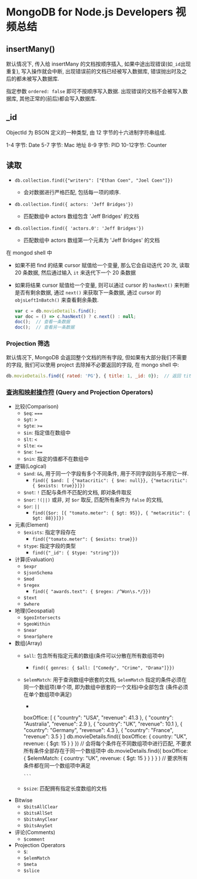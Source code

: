 # MongoDB for Node.js Developers 视频总结

## insertMany()

默认情况下, 传入给 insertMany 的文档按顺序插入, 如果中途出现错误(如`_id`出现重复), 写入操作就会中断, 出现错误前的文档已经被写入数据库, 错误抛出时及之后的都未被写入数据库.

指定参数 `ordered: false` 即可不按顺序写入数据. 出现错误的文档不会被写入数据库, 其他正常的(前后)都会写入数据库.

## _id

ObjectId 为 BSON 定义的一种类型, 由 12 字节的十六进制字符串组成.

1-4 字节: Date
5-7 字节: Mac 地址
8-9 字节: PID
10-12字节: Counter

## 读取

- `db.collection.find({"writers": ["Ethan Coen", "Joel Coen"]})`
  - 会对数据进行严格匹配, 包括每一项的顺序.

- `db.collection.find({ actors: 'Jeff Bridges'})`
  - 匹配数组中 actors 数组包含 'Jeff Bridges' 的文档

- `db.collection.find({ 'actors.0': 'Jeff Bridges'})`
  - 匹配数组中 actors 数组第一个元素为 'Jeff Bridges' 的文档

在 mongod shell 中

- 如果不把 find 的结果 cursor 赋值给一个变量, 那么它会自动迭代 20 次, 读取 20 条数据, 然后通过输入 `it` 来迭代下一个 20 条数据
- 如果将结果 cursor 赋值给一个变量, 则可以通过 cursor 的 `hasNext()` 来判断是否有剩余数据, 通过 `next()` 来获取下一条数据, 通过 cursor 的 `objsLeftInBatch()` 来查看剩余条数.

  ```js
  var c = db.movieDetails.find();
  var doc = () => c.hasNext() ? c.next() : null;
  doc();  // 查看一条数据
  doc();  // 查看另一条数据
  ```

### Projection 筛选

默认情况下, MongoDB 会返回整个文档的所有字段, 但如果有大部分我们不需要的字段, 我们可以使用 project 去除掉不必要返回的字段, 在 mongo shell 中:

```js
db.movieDetails.find({ rated: 'PG'}, { title: 1, _id: 0});  // 返回 title 字段, 默认情况下会返回 _id 字段, 所以需要指定 _id 为 0 来去除
```

### [查询和映射操作符](https://docs.mongodb.com/manual/reference/operator/query/) (Query and Projection Operators)

- 比较(Comparison)
  - `$eq`: `===`
  - `$gt`: `>`
  - `$gte`: `>=`
  - `$in`: 指定值在数组中
  - `$lt`: `<`
  - `$lte`: `<=`
  - `$ne`: `!==`
  - `$nin`: 指定的值都不在数组中
- 逻辑(Logical)
  - `$and`: `&&`, 用于同一个字段有多个不同条件, 用于不同字段则与不用它一样.
    - `find({ $and: [ {"matacritic": { $ne: null}}, {"metacritic": { $exists: true}}]})`
  - `$not`: `!` 匹配与条件不匹配的文档, 即对条件取反
  - `$nor`: `!(||)` 或非, 对 `$or` 取反, 匹配所有条件为 `false` 的文档,
  - `$or`: `||`
    - `find({$or: [{ "tomato.meter": { $gt: 95}}, { "metacritic": { $gt: 88}}]})`
- 元素(Element)
  - `$exists`: 指定字段存在
    - `find({"tomato.meter": { $exists: true}})`
  - `$type`: 指定字段的类型
    - `find({"_id": { $type: "string"}})`
- 计算(Evaluation)
  - `$expr`
  - `$jsonSchema`
  - `$mod`
  - `$regex`
    - `find({ "awards.text": { $regex: /^Won\s.*/}})`
  - `$text`
  - `$where`
- 地理(Geospatial)
  - `$geoIntersects`
  - `$geoWithin`
  - `$near`
  - `$nearSphere`
- 数组(Array)
  - `$all`: 包含所有指定元素的数组(条件可以分散在所有数组项中)
    - `find({ genres: { $all: ["Comedy", "Crime", "Drama"]}})`
  - `$elemMatch`: 用于查询数组中嵌套的文档, `$elemMatch` 指定的条件必须在同一个数组项(单个项, 即为数组中嵌套的一个文档)中全部包含 (条件必须在单个数组项中满足)
    - ```js
    boxOffice: [ { "country": "USA", "revenue": 41.3 },
             { "country": "Australia", "revenue": 2.9 },
             { "country": "UK", "revenue": 10.1 },
             { "country": "Germany", "revenue": 4.3 },
             { "country": "France", "revenue": 3.5 } ]
        db.movieDetails.find({ boxOffice: { country: "UK", revenue: { $gt: 15 } } })  // 会将每个条件在不同数组项中进行匹配, 不要求所有条件全部存在于同一个数组项中
        db.movieDetails.find({ boxOffice: { $elemMatch: { country: "UK", revenue: { $gt: 15 } } } } )   // 要求所有条件都在同一个数组项中满足

        ```
  - `$size`: 匹配拥有指定长度数组的文档
- Bitwise
  - `$bitsAllClear`
  - `$bitsAllSet`
  - `$bitsAnyClear`
  - `$bitsAnySet`
- 评论(Comments)
  - `$comment`
- Projection Operators
  - `$`:
  - `$elemMatch`
  - `$meta`
  - `$slice`